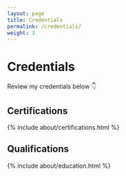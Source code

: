 ```yaml
---
layout: page
title: Credentials
permalink: /credentials/
weight: 3
---
```


# **Credentials**

Review my credentials below :point_down:

## **Certifications**

<div class="row">
{% include about/certifications.html %}
</div>

## **Qualifications**

<div class="row">
{% include about/education.html %}
</div>